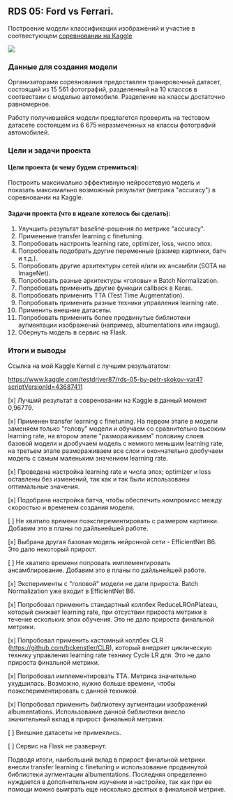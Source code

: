 ## RDS 05: Ford vs Ferrari.

Построение модели классификации изображений и участие в соотвестующем [соревновании на Kaggle](https://www.kaggle.com/c/sf-dl-car-classification/ "соревновании на Kaggle")

![](https://lms.skillfactory.ru/assets/courseware/v1/67aff42fc790c8a2282dc4b33f19a490/asset-v1:Skillfactory+DST-9+11DEC2019+type@asset+block/20573_Clipboard10_122_1113lo.jpg)

### Данные для создания модели

Организаторами соревнования предоставлен транировочный датасет, состоящий из 15 561 фотографий, разделенный на 10 классов в соотвествии с моделью автомобиля. Разделение на классы достаточно равномерное.

Работу получившейся модели предлагется проверить на тестовом датасете состоящем из 6 675 неразмеченных на классы фотографий автомобилей.

### Цели и задачи проекта

#### Цели проекта (к чему будем стремиться): 
Построить максимально эффективную нейросетевую модель и показать максимально возможный результат (метрика "accuracy") в соревновании на Kaggle.

#### Задачи проекта (что в идеале хотелось бы сделать):
1. Улучшить результат baseline-решения по метрике "accuracy".
2. Применение transfer learning с finetuning.
3. Попробовать настроить learning rate, optimizer, loss, число эпох.
4. Попробовать подобрать другие переменные (размер картинки, батч и т.д.).
5. Попробовать другие архитектуры сетей и/или их ансамбли (SOTA на ImageNet).
6. Попробовать разные архитектуры «головы» и Batch Normalization.
7. Попробовать применить другие функции callback в Keras.
8. Попробовать применить TTA (Test Time Augmentation).
9. Попробовать применить разные техники управления learning rate.
10. Применить внешние датасеты.
11. Попробовать применить более продвинутые библиотеки аугментации изображений (например, albumentations или imgaug).
12. Обернуть модель в сервис на Flask.

### Итоги и выводы

Сcылка на мой Kaggle Kernel c лучшим резульататом:

https://www.kaggle.com/testdriver87/rds-05-by-petr-skokov-var4?scriptVersionId=43687411

[x] Лучший результат в совреновании на Kaggle в данный момент 0,96779.

[х]  Применен transfer learning с finetuning. На первом этапе в модели заменяем только "голову" модели и обучаем со сравнительно высоким learning rate, на втором этапе "размораживаем" половину слоев базовой модели и дообучаем модель с немного меньшим learning rate, на третьем этапе размораживаем все слои и окончательно дообучаем модель с самым маленьким значением learning rate.

[х] Проведена настройка learning rate и числа эпох; optimizer и loss оставлены без изменений, так как и так были использованы оптимальные значения.

[х] Подобрана настройка батча, чтобы обеспечить компромисс между скоростью и временем создания модели.

[ ] Не хватило времени поэксперементировать с размером картинки. Добавим это в планы по дайльнейшей работе.

[х] Выбрана другая базовая модель нейронной сети - EfficientNet B6. Это дало некоторый прирост.

[ ] Не хватило времени попровать имплементировать ансамблирование. Добавим это в планы по дайльнейшей работе.

[х] Эксперименты с "головой" модели не дали прироста. Batch Normalization уже входит в EfficientNet B6.

[х] Попробовал применить стандартный коллбек ReduceLROnPlateau, который снижает learning rate, при отсуствии прироста метрики в течение ескольких эпох обучения. Это не дало прироста финальной метрики.

[х] Попробовал применить кастомный коллбек CLR (https://github.com/bckenstler/CLR), который внедряет циклическую технику управления learning rate технику Cycle LR для. Это не дало прироста финальной метрики.

[х] Попробовал имплементировать TTA. Метрика значительно ухудшилась. Возможно, нужно больше времени, чтобы поэкспериментировать с данной техникой.

[х] Попробовал применить библиотеку аугментации изображений albumentations. Использование данной библиотеки внесло значительный вклад в прирост финальной метрики.

[ ] Внешние датасеты не примеялись.

[ ] Сервис на Flask не развернут.

Подводя итоги, наибольший вклад в прирост финальной метрики внесли transfer learning с finetuning и использование продвинутой библиотеки аугментации albumentations. Последняя определенно нуждается в дополнительном изучении и настройке, так как при ее помощи можно выиграть еще несколько десятых в финальной метрике.
 
